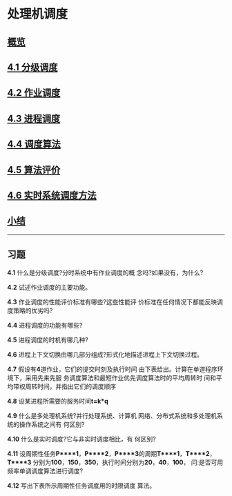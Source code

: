 # 处理机调度
## [概览](x-devonthink-item://9CFB5E78-CFFB-4B52-87A7-6029E080D9CA?page=93)
## [4.1 分级调度](x-devonthink-item://9CFB5E78-CFFB-4B52-87A7-6029E080D9CA?page=93)
## [4.2 作业调度](x-devonthink-item://9CFB5E78-CFFB-4B52-87A7-6029E080D9CA?page=95)
## [4.3 进程调度](x-devonthink-item://9CFB5E78-CFFB-4B52-87A7-6029E080D9CA?page=98)
## [4.4 调度算法](x-devonthink-item://9CFB5E78-CFFB-4B52-87A7-6029E080D9CA?page=100)
## [4.5 算法评价](x-devonthink-item://9CFB5E78-CFFB-4B52-87A7-6029E080D9CA?page=104)
## [4.6 实时系统调度方法](x-devonthink-item://9CFB5E78-CFFB-4B52-87A7-6029E080D9CA?page=109)

## [小结](x-devonthink-item://9CFB5E78-CFFB-4B52-87A7-6029E080D9CA?page=113)



---
## 习题

      

**4.1** 什么是分级调度?分时系统中有作业调度的概 念吗?如果没有，为什么?

**4.2** 试述作业调度的主要功能。

**4.3** 作业调度的性能评价标准有哪些?这些性能评 价标准在任何情况下都能反映调度策略的优劣吗?

**4.4** 进程调度的功能有哪些?

**4.5** 进程调度的时机有哪几种?

**4.6** 进程上下文切换由哪几部分组成?形式化地描述进程上下文切换过程。

**4.7** 假设有**4**道作业，它们的提交时刻及执行时间 由下表给出。计算在单道程序环境下，采用先来先服 务调度算法和最短作业优先调度算法时的平均周转时 间和平均带权周转时间，并指出它们的调度顺序

**4.8** 设某进程所需要的服务时间**t=k*q**

**4.9** 什么是多处理机系统?并行处理系统、计算机 网络、分布式系统和多处理机系统的操作系统之间有 何区别?

**4.10** 什么是实时调度?它与非实时调度相比，有 何区别?

**4.11** 设周期性任务**P****1**，**P****2**，**P****3**的周期**T****1**，**T****2**，**T****3** 分别为**100**，**150**，**350**，执行时间分别为**20**，**40**，**100**， 问:是否可用频率单调调度算法进行调度?

**4.12** 写出下表所示周期性任务调度用的时限调度 算法。